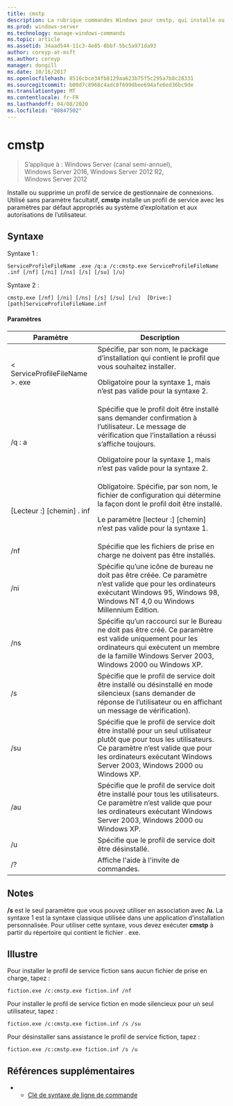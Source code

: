 ```yaml
---
title: cmstp
description: La rubrique commandes Windows pour cmstp, qui installe ou supprime un profil de service de gestionnaire de connexions.
ms.prod: windows-server
ms.technology: manage-windows-commands
ms.topic: article
ms.assetid: 34aad544-11c3-4e85-8bbf-5bc5a971da93
author: coreyp-at-msft
ms.author: coreyp
manager: dongill
ms.date: 10/16/2017
ms.openlocfilehash: 8516cbce34fb8129aa623b75f5c295a7b8c28331
ms.sourcegitcommit: b00d7c8968c4adc8f699dbee694afe6ed36bc9de
ms.translationtype: MT
ms.contentlocale: fr-FR
ms.lasthandoff: 04/08/2020
ms.locfileid: "80847502"
---
```

# <a name="cmstp"></a>cmstp

>S’applique à : Windows Server (canal semi-annuel), Windows Server 2016, Windows Server 2012 R2, Windows Server 2012

Installe ou supprime un profil de service de gestionnaire de connexions. Utilisé sans paramètre facultatif, **cmstp** installe un profil de service avec les paramètres par défaut appropriés au système d’exploitation et aux autorisations de l’utilisateur. 

## <a name="syntax"></a>Syntaxe
Syntaxe 1 :
```
ServiceProfileFileName .exe /q:a /c:cmstp.exe ServiceProfileFileName .inf [/nf] [/ni] [/ns] [/s] [/su] [/u]
```
Syntaxe 2 :
```
cmstp.exe [/nf] [/ni] [/ns] [/s] [/su] [/u]  [Drive:][path]ServiceProfileFileName.inf
```
#### <a name="parameters"></a>Paramètres
|Paramètre|Description|
|-------|--------|
|< ServiceProfileFileName >. exe|Spécifie, par son nom, le package d’installation qui contient le profil que vous souhaitez installer.<p>Obligatoire pour la syntaxe 1, mais n’est pas valide pour la syntaxe 2.|
|/q : a|Spécifie que le profil doit être installé sans demander confirmation à l’utilisateur. Le message de vérification que l’installation a réussi s’affiche toujours.<p>Obligatoire pour la syntaxe 1, mais n’est pas valide pour la syntaxe 2.|
|[Lecteur :] [chemin] <ServiceProfileFileName>. inf|Obligatoire. Spécifie, par son nom, le fichier de configuration qui détermine la façon dont le profil doit être installé.<p>Le paramètre [lecteur :] [chemin] n’est pas valide pour la syntaxe 1.|
|/nf|Spécifie que les fichiers de prise en charge ne doivent pas être installés.|
|/ni|Spécifie qu’une icône de bureau ne doit pas être créée. Ce paramètre n’est valide que pour les ordinateurs exécutant Windows 95, Windows 98, Windows NT 4,0 ou Windows Millennium Edition.|
|/ns|Spécifie qu’un raccourci sur le Bureau ne doit pas être créé. Ce paramètre est valide uniquement pour les ordinateurs qui exécutent un membre de la famille Windows Server 2003, Windows 2000 ou Windows XP.|
|/s|Spécifie que le profil de service doit être installé ou désinstallé en mode silencieux (sans demander de réponse de l’utilisateur ou en affichant un message de vérification).|
|/su|Spécifie que le profil de service doit être installé pour un seul utilisateur plutôt que pour tous les utilisateurs. Ce paramètre n’est valide que pour les ordinateurs exécutant Windows Server 2003, Windows 2000 ou Windows XP.|
|/au|Spécifie que le profil de service doit être installé pour tous les utilisateurs. Ce paramètre n’est valide que pour les ordinateurs exécutant Windows Server 2003, Windows 2000 ou Windows XP.|
|/u|Spécifie que le profil de service doit être désinstallé.|
|/?|Affiche l'aide à l'invite de commandes.|

## <a name="remarks"></a>Notes
**/s** est le seul paramètre que vous pouvez utiliser en association avec **/u**.
La syntaxe 1 est la syntaxe classique utilisée dans une application d’installation personnalisée. Pour utiliser cette syntaxe, vous devez exécuter **cmstp** à partir du répertoire qui contient le fichier <ServiceProfileFileName>. exe.

## <a name="examples"></a><a name=BKMK_Examples></a>Illustre
Pour installer le profil de service fiction sans aucun fichier de prise en charge, tapez :
```
fiction.exe /c:cmstp.exe fiction.inf /nf
```
Pour installer le profil de service fiction en mode silencieux pour un seul utilisateur, tapez :
```
fiction.exe /c:cmstp.exe fiction.inf /s /su
```
Pour désinstaller sans assistance le profil de service fiction, tapez :
```
fiction.exe /c:cmstp.exe fiction.inf /s /u
```
## <a name="additional-references"></a>Références supplémentaires
-   - [Clé de syntaxe de ligne de commande](command-line-syntax-key.md)
